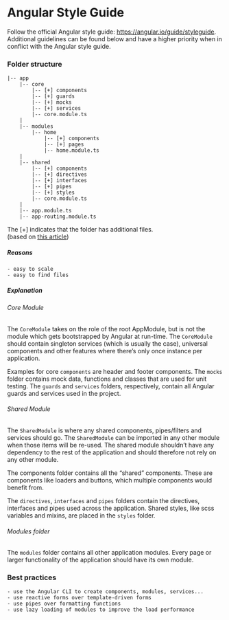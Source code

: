 # Angular Style Guide

Follow the official Angular style guide: https://angular.io/guide/styleguide.  
Additional guidelines can be found below and have a higher priority when in conflict with the Angular style guide.

### Folder structure
```
|-- app
    |-- core
        |-- [+] components
        |-- [+] guards
        |-- [+] mocks
        |-- [+] services
        |-- core.module.ts
    |
    |-- modules
        |-- home
            |-- [+] components
            |-- [+] pages
            |-- home.module.ts
    |
    |-- shared
        |-- [+] components
        |-- [+] directives
        |-- [+] interfaces
        |-- [+] pipes
        |-- [+] styles
        |-- core.module.ts
    |
    |-- app.module.ts
    |-- app-routing.module.ts
```
The [+] indicates that the folder has additional files.  
(based on [this article](https://itnext.io/choosing-a-highly-scalable-folder-structure-in-angular-d987de65ec7))

#####  Reasons
    - easy to scale
    - easy to find files

#####  Explanation

###### Core Module 

The `CoreModule` takes on the role of the root AppModule, but is not the module which gets bootstrapped by Angular at run-time. 
The `CoreModule` should contain singleton services (which is usually the case), universal components and other features where there’s only once instance per application.  

Examples for core `components` are header and footer components. 
The `mocks` folder contains mock data, functions and classes that are used for unit testing. 
The `guards` and `services` folders, respectively, contain all Angular guards and services used in the project.

###### Shared Module 

The `SharedModule` is where any shared components, pipes/filters and services should go.
The `SharedModule` can be imported in any other module when those items will be re-used.
The shared module shouldn’t have any dependency to the rest of the application and should therefore not rely on any other module.

The components folder contains all the “shared” components.
These are components like loaders and buttons, which multiple components would benefit from.

The `directives`, `interfaces` and `pipes` folders contain the directives, interfaces and pipes used across the application.
Shared styles, like scss variables and mixins, are placed in the `styles` folder.

###### Modules folder

The `modules` folder contains all other application modules.
Every page or larger functionality of the application should have its own module. 


### Best practices
    - use the Angular CLI to create components, modules, services...
    - use reactive forms over template-driven forms
    - use pipes over formatting functions
    - use lazy loading of modules to improve the load performance
